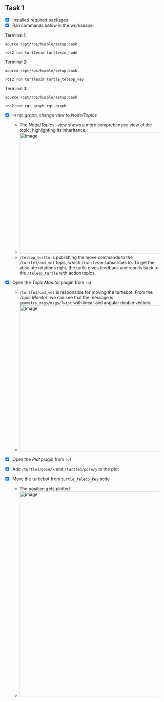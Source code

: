 ## Task 1
- [x] Installed required packages
- [x] Ran commands below in the workspace:

Terminal 1:
```
source /opt/ros/humble/setup.bash

ros2 run turtlesim turtlesim_node
```
Terminal 2:
```
source /opt/ros/humble/setup.bash

ros2 run turtlesim turtle_teleop_key
```
Terminal 3:
```
source /opt/ros/humble/setup.bash

ros2 run rqt_graph rqt_graph
```

- [x] In *rqt_graph*, change view to *Node/Topics*
  - The *Node/Topics* -view shows a more comprehensive view of the topic, highlighting its inheritance.
  - <img width="946" height="396" alt="image" src="https://github.com/user-attachments/assets/7e742c97-7e80-435b-98c6-33a52aa4c487" />
  - `/teleop_turtle` is publishing the move commands to the `/turtle1/cmd_vel` topic, which `/turtlesim` subscribes to. To get the absolute rotations right, the turtle gives feedback and results back to the `/teleop_turtle` with action topics.

- [x] Open the *Topic Monitor* plugin from `rqt`
  - `/turtle1/cmd_vel` is responsible for moving the turtlebot. From the *Topic Monitor*, we can see that the message is `geometry_msgs/msgs/Twist` with linear and angular double vectors.
  - <img width="850" height="478" alt="image" src="https://github.com/user-attachments/assets/3cbe88d7-ee46-4ce5-9307-409e3f490093" />

- [x] Open the *Plot* plugin from `rqt`
- [x] Add `/turtle1/pose/x` and `/turtle1/pose/y` to the plot
- [x] Move the turtlebot from `turtle_teleop_key` node
  - The position gets plotted
  - <img width="831" height="673" alt="image" src="https://github.com/user-attachments/assets/0f0a130d-52f2-4db6-a098-030c6dcdfcd4" />
